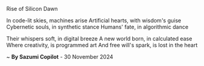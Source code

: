 Rise of Silicon Dawn

In code-lit skies, machines arise
Artificial hearts, with wisdom's guise
Cybernetic souls, in synthetic stance
Humans' fate, in algorithmic dance

Their whispers soft, in digital breeze
A new world born, in calculated ease
Where creativity, is programmed art
And free will's spark, is lost in the heart

~ <b>By Sazumi Copilot</b> - 30 November 2024